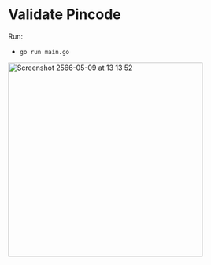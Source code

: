 # Validate Pincode

Run:
- `go run main.go`

<img width="395" alt="Screenshot 2566-05-09 at 13 13 52" src="https://user-images.githubusercontent.com/63368848/237009738-e05ff5c0-8cd2-4c14-89c0-ff06f72fb921.png">
